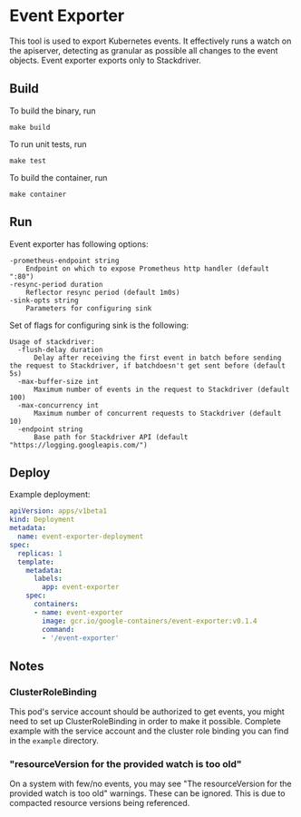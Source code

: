 # Event Exporter

This tool is used to export Kubernetes events. It effectively runs a watch on
the apiserver, detecting as granular as possible all changes to the event
objects. Event exporter exports only to Stackdriver.

## Build

To build the binary, run

```shell
make build
```

To run unit tests, run

```shell
make test
```

To build the container, run

```shell
make container
```

## Run

Event exporter has following options:

```
-prometheus-endpoint string
    Endpoint on which to expose Prometheus http handler (default ":80")
-resync-period duration
    Reflector resync period (default 1m0s)
-sink-opts string
    Parameters for configuring sink
```

Set of flags for configuring sink is the following:

```
Usage of stackdriver:
  -flush-delay duration
      Delay after receiving the first event in batch before sending the request to Stackdriver, if batchdoesn't get sent before (default 5s)
  -max-buffer-size int
      Maximum number of events in the request to Stackdriver (default 100)
  -max-concurrency int
      Maximum number of concurrent requests to Stackdriver (default 10)
  -endpoint string
      Base path for Stackdriver API (default "https://logging.googleapis.com/")
```

## Deploy

Example deployment:

```yaml
apiVersion: apps/v1beta1
kind: Deployment
metadata:
  name: event-exporter-deployment
spec:
  replicas: 1
  template:
    metadata:
      labels:
        app: event-exporter
    spec:
      containers:
      - name: event-exporter
        image: gcr.io/google-containers/event-exporter:v0.1.4
        command:
        - '/event-exporter'
```

## Notes
### ClusterRoleBinding
This pod's service account should be authorized to get events, you
might need to set up ClusterRoleBinding in order to make it possible. Complete
example with the service account and the cluster role binding you can find in
the `example` directory.
### "resourceVersion for the provided watch is too old"
On a system with few/no events, you may see "The resourceVersion for the provided
watch is too old" warnings. These can be ignored. This is due to compacted resource
versions being referenced.